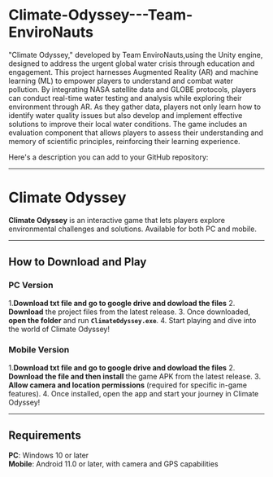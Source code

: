 # Climate-Odyssey---Team-EnviroNauts
"Climate Odyssey," developed by Team EnviroNauts,using the Unity engine, designed to address the urgent global water crisis through education and engagement. This project harnesses Augmented Reality (AR) and machine learning (ML) to empower players to understand and combat water pollution. By integrating NASA satellite data and GLOBE protocols, players can conduct real-time water testing and analysis while exploring their environment through AR. As they gather data, players not only learn how to identify water quality issues but also develop and implement effective solutions to improve their local water conditions. The game includes an evaluation component that allows players to assess their understanding and memory of scientific principles, reinforcing their learning experience.

Here's a description you can add to your GitHub repository:

---

# Climate Odyssey

**Climate Odyssey** is an interactive game that lets players explore environmental challenges and solutions. Available for both PC and mobile.

---

## How to Download and Play

### PC Version
1.**Download txt file and go to google drive and dowload the files**
2. **Download** the project files from the latest release.
3. Once downloaded, **open the folder** and run **`ClimateOdyssey.exe`**.
4. Start playing and dive into the world of Climate Odyssey!

### Mobile Version
1.**Download txt file and go to google drive and dowload the files**
2. **Download  the file and then install** the game APK from the latest release.
3. **Allow camera and location permissions** (required for specific in-game features).
4. Once installed, open the app and start your journey in Climate Odyssey!

---

## Requirements

**PC**: Windows 10 or later \
**Mobile**: Android 11.0 or later, with camera and GPS capabilities
